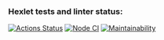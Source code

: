 ### Hexlet tests and linter status:
[![Actions Status](https://github.com/DmitryNikolaev98/frontend-bootcamp-project-11/workflows/hexlet-check/badge.svg)](https://github.com/DmitryNikolaev98/frontend-bootcamp-project-11/actions)
[![Node CI](https://github.com/DmitryNikolaev98/frontend-bootcamp-project-11/actions/workflows/node-ci.yml/badge.svg)](https://github.com/DmitryNikolaev98/frontend-bootcamp-project-11/actions/workflows/node-ci.yml)
[![Maintainability](https://api.codeclimate.com/v1/badges/8ceff91559ad8910684d/maintainability)](https://codeclimate.com/github/DmitryNikolaev98/frontend-bootcamp-project-11/maintainability)

